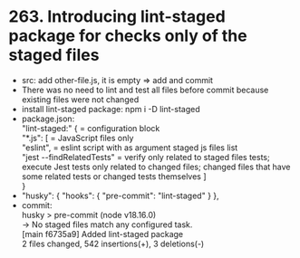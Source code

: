 # 263. Introducing lint-staged package for checks only of the staged files

- src: add other-file.js, it is empty => add and commit
- There was no need to lint and test all files before commit because existing files were not changed
- install lint-staged package: npm i -D lint-staged
- package.json:  
  "lint-staged:" { = configuration block  
    "*.js": [ = JavaScript files only  
      "eslint",  = eslint script with as argument staged js files list  
      "jest --findRelatedTests" = verify only related to staged files tests; execute Jest tests only related to changed files; changed files that have some related tests or changed tests themselves
    ]  
  }  
-
  "husky": {
    "hooks": {
      "pre-commit": "lint-staged"
    }
  },
- commit:  
 husky > pre-commit (node v18.16.0)  
→ No staged files match any configured task.  
[main f6735a9] Added lint-staged package  
 2 files changed, 542 insertions(+), 3 deletions(-)
